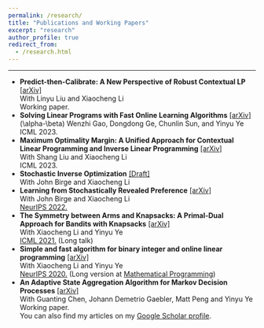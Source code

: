 ```yaml
---
permalink: /research/
title: "Publications and Working Papers"
excerpt: "research"
author_profile: true
redirect_from: 
  - /research.html
---
```

* * *
- **Predict-then-Calibrate: A New Perspective of Robust Contextual LP** [\[arXiv\]](https://arxiv.org/abs/2305.15686) \
 With Linyu Liu and Xiaocheng Li \
 Working paper.
- **Solving Linear Programs with Fast Online Learning Algorithms** [\[arXiv\]](https://arxiv.org/abs/2107.03570) \
 (\alpha-\beta) Wenzhi Gao, Dongdong Ge, Chunlin Sun, and Yinyu Ye\
 ICML 2023.
- **Maximum Optimality Margin: A Unified Approach for Contextual Linear Programming and Inverse Linear Programming** [\[arXiv\]](https://arxiv.org/abs/2301.11260) \
 With Shang Liu and Xiaocheng Li \
 ICML 2023.
- **Stochastic Inverse Optimization** [\[Draft\]](https://github.com/chunlinsun/chunlinsun.github.io/blob/master/files/Stochastic_Inverse_Optimization.pdf)\
  With John Birge and Xiaocheng Li 
- **Learning from Stochastically Revealed Preference** [\[arXiv\]](https://arxiv.org/abs/2206.01484)\
  With John Birge and Xiaocheng Li \
  [NeurIPS 2022.](https://openreview.net/forum?id=fKXiO9sLubb)
- **The Symmetry between Arms and Knapsacks: A Primal-Dual Approach for Bandits with Knapsacks** [\[arXiv\]](https://arxiv.org/abs/2102.06385) \
 With Xiaocheng Li and Yinyu Ye \
 [ICML 2021.](https://icml.cc/virtual/2021/poster/9151) (Long talk)
- **Simple and fast algorithm for binary integer and online linear programming** [\[arXiv\]](https://arxiv.org/abs/2003.02513) \
 With Xiaocheng Li and Yinyu Ye \
 [NeurIPS 2020.](https://nips.cc/virtual/2020/public/poster_6abba5d8ab1f4f32243e174beb754661.html) (Long version at [Mathematical Programming](https://link.springer.com/article/10.1007/s10107-022-01880-x)) 
- **An Adaptive State Aggregation Algorithm for Markov Decision Processes** [\[arXiv\]](https://arxiv.org/abs/2107.11053)\
 With Guanting Chen, Johann Demetrio Gaebler, Matt Peng and Yinyu Ye\
 Working paper.
\
You can also find my articles on my [Google Scholar profile](https://scholar.google.com/citations?view_op=list_works&user=2MMNRmoAAAAJ).
